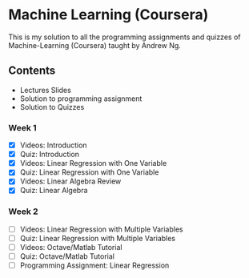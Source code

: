 # Machine Learning (Coursera)
This is my solution to all the programming assignments and quizzes of Machine-Learning (Coursera) taught by Andrew Ng.

## Contents
* Lectures Slides
* Solution to programming assignment
* Solution to Quizzes

### Week 1
- [x] Videos: Introduction
- [x] Quiz: Introduction
- [x] Videos: Linear Regression with One Variable
- [x] Quiz: Linear Regression with One Variable
- [x] Videos: Linear Algebra Review
- [x] Quiz: Linear Algebra

### Week 2
- [ ] Videos: Linear Regression with Multiple Variables
- [ ] Quiz: Linear Regression with Multiple Variables
- [ ] Videos: Octave/Matlab Tutorial
- [ ] Quiz: Octave/Matlab Tutorial
- [ ] Programming Assignment: Linear Regression
